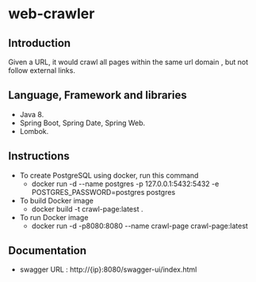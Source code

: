 # web-crawler

## Introduction
Given a URL, it would crawl all pages within the same url domain , but not follow external links.

## Language, Framework and libraries
- Java 8.
- Spring Boot, Spring Date, Spring Web.
- Lombok.


## Instructions 
* To create PostgreSQL using docker, run this command
  * docker run -d --name postgres -p 127.0.0.1:5432:5432 -e POSTGRES_PASSWORD=postgres postgres
* To build Docker image
  * docker build -t crawl-page:latest .
* To run Docker image
  * docker run -d -p8080:8080 --name crawl-page crawl-page:latest

## Documentation
* swagger URL : http://{ip}:8080/swagger-ui/index.html
